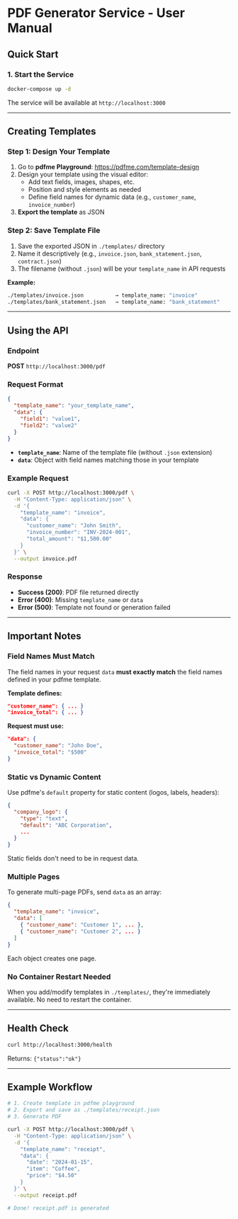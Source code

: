 # PDF Generator Service - User Manual

## Quick Start

### 1. Start the Service

```bash
docker-compose up -d
```

The service will be available at `http://localhost:3000`

---

## Creating Templates

### Step 1: Design Your Template

1. Go to **pdfme Playground**: https://pdfme.com/template-design
2. Design your template using the visual editor:
   - Add text fields, images, shapes, etc.
   - Position and style elements as needed
   - Define field names for dynamic data (e.g., `customer_name`, `invoice_number`)
3. **Export the template** as JSON

### Step 2: Save Template File

1. Save the exported JSON in `./templates/` directory
2. Name it descriptively (e.g., `invoice.json`, `bank_statement.json`, `contract.json`)
3. The filename (without `.json`) will be your `template_name` in API requests

**Example:**
```bash
./templates/invoice.json          → template_name: "invoice"
./templates/bank_statement.json   → template_name: "bank_statement"
```

---

## Using the API

### Endpoint

**POST** `http://localhost:3000/pdf`

### Request Format

```json
{
  "template_name": "your_template_name",
  "data": {
    "field1": "value1",
    "field2": "value2"
  }
}
```

- **`template_name`**: Name of the template file (without `.json` extension)
- **`data`**: Object with field names matching those in your template

### Example Request

```bash
curl -X POST http://localhost:3000/pdf \
  -H "Content-Type: application/json" \
  -d '{
    "template_name": "invoice",
    "data": {
      "customer_name": "John Smith",
      "invoice_number": "INV-2024-001",
      "total_amount": "$1,500.00"
    }
  }' \
  --output invoice.pdf
```

### Response

- **Success (200)**: PDF file returned directly
- **Error (400)**: Missing `template_name` or `data`
- **Error (500)**: Template not found or generation failed

---

## Important Notes

### Field Names Must Match

The field names in your request `data` **must exactly match** the field names defined in your pdfme template.

**Template defines:**
```json
"customer_name": { ... }
"invoice_total": { ... }
```

**Request must use:**
```json
"data": {
  "customer_name": "John Doe",
  "invoice_total": "$500"
}
```

### Static vs Dynamic Content

Use pdfme's `default` property for static content (logos, labels, headers):

```json
{
  "company_logo": {
    "type": "text",
    "default": "ABC Corporation",
    ...
  }
}
```

Static fields don't need to be in request data.

### Multiple Pages

To generate multi-page PDFs, send `data` as an array:

```json
{
  "template_name": "invoice",
  "data": [
    { "customer_name": "Customer 1", ... },
    { "customer_name": "Customer 2", ... }
  ]
}
```

Each object creates one page.

### No Container Restart Needed

When you add/modify templates in `./templates/`, they're immediately available. No need to restart the container.

---

## Health Check

```bash
curl http://localhost:3000/health
```
Returns: `{"status":"ok"}`

---

## Example Workflow

```bash
# 1. Create template in pdfme playground
# 2. Export and save as ./templates/receipt.json
# 3. Generate PDF

curl -X POST http://localhost:3000/pdf \
  -H "Content-Type: application/json" \
  -d '{
    "template_name": "receipt",
    "data": {
      "date": "2024-01-15",
      "item": "Coffee",
      "price": "$4.50"
    }
  }' \
  --output receipt.pdf

# Done! receipt.pdf is generated
```
